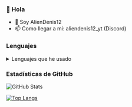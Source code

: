 ### 👋 Hola
- 🚀 Soy AlienDenis12
- 📫 Como llegar a mi: aliendenis12_yt (Discord)

### Lenguajes
<details>
  <summary>Lenguajes que he usado</summary>
  
  ![JavaScript](https://img.shields.io/badge/Code-JavaScript-blue?logo=javascript)
  ![Python](https://img.shields.io/badge/Code-Python-blue?logo=python)
  ![](https://img.shields.io/badge/Code-React-informational?style=flat&color=informational&logo=react)
  ![](https://img.shields.io/badge/Code-TypeScript-informational?style=flat&color=informational)
</details>

###  Estadísticas de GitHub

![GitHub Stats](https://github-readme-stats.vercel.app/api?username=AlienDenis12&theme=dark)

[![Top Langs](https://github-readme-stats.vercel.app/api/top-langs/?username=AlienDenis12&theme=dark&layout=compact)](https://github.com/anuraghazra/github-readme-stats)

<!--
**AlienDenis12/AlienDenis12** is a ✨ _special_ ✨ repository because its `README.md` (this file) appears on your GitHub profile.

Here are some ideas to get you started:

- 🔭 I’m currently working on ...
- 🌱 I’m currently learning ...
- 👯 I’m looking to collaborate on ...
- 🤔 I’m looking for help with ...
- 💬 Ask me about ...
- 📫 How to reach me: ...
- 😄 Pronouns: ...
- ⚡ Fun fact: ...
-->
